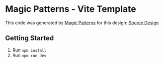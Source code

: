 # Magic Patterns - Vite Template

This code was generated by [Magic Patterns](https://magicpatterns.com) for this design: [Source Design](https://magicpatterns.com/c/xxBAuoDw4nmqA5QSih6qxq)

## Getting Started

1. Run `npm install`
2. Run `npm run dev`
